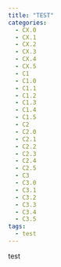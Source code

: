 ```yaml
---
title: "TEST"
categories:
  - CX.0
  - CX.1
  - CX.2
  - CX.3
  - CX.4
  - CX.5
  - C1
  - C1.0
  - C1.1
  - C1.2
  - C1.3
  - C1.4
  - C1.5
  - C2
  - C2.0
  - C2.1
  - C2.2
  - C2.3
  - C2.4
  - C2.5
  - C3
  - C3.0
  - C3.1
  - C3.2
  - C3.3
  - C3.4
  - C3.5
tags:
  - test
---
```


test
